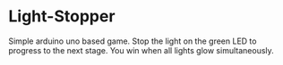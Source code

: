 # Light-Stopper
Simple arduino uno based game. Stop the light on the green LED to progress to the next stage. You win when all lights glow simultaneously. 
